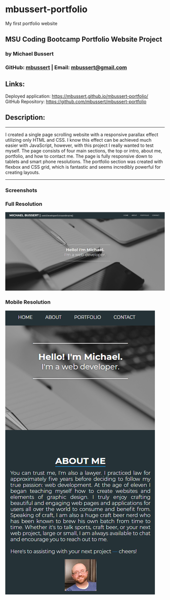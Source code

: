 # mbussert-portfolio
My first portfolio website

## MSU Coding Bootcamp Portfolio Website Project
### by Michael Bussert
### GitHub: [mbussert](https://github.com/mbussert) | Email: mbussert@gmail.com

## Links:
Deployed application: https://mbussert.github.io/mbussert-portfolio/  
GitHub Repository: https://github.com/mbussert/mbussert-portfolio

## Description:
---------------------------------
I created a single page scrolling website with a responsive parallax effect utilizing only HTML and CSS.  I know this effect can be achieved much easier with JavaScript, however, with this project I really wanted to test myself. The page consists of four main sections, the top or intro, about me, portfolio, and how to contact me. The page is fully responsive down to tablets and smart phone resolutions.  The portfolio section was created with flexbox and CSS grid, which is fantastic and seems incredibly powerful for creating layouts.

----------------------------------------
### Screenshots

### Full Resolution
![Full Resolution](./readmeSS1.png)
### Mobile Resolution
![Mobile Resolution](./readmeSS2.png)